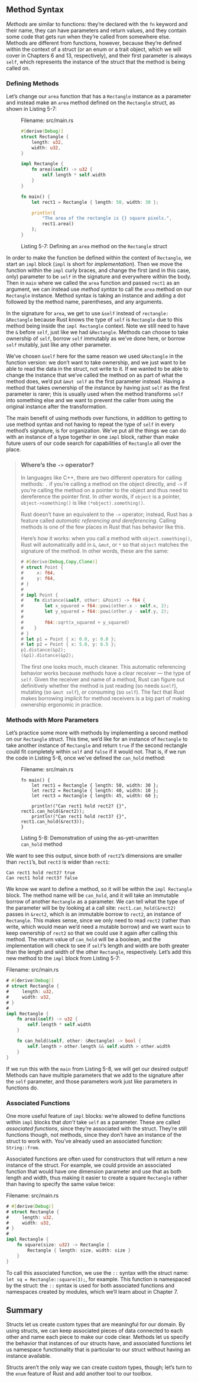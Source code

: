 ## Method Syntax

*Methods* are similar to functions: they’re declared with the `fn` keyword and
their name, they can have parameters and return values, and they contain some
code that gets run when they’re called from somewhere else. Methods are
different from functions, however, because they’re defined within the context
of a struct (or an enum or a trait object, which we will cover in Chapters 6
and 13, respectively), and their first parameter is always `self`, which
represents the instance of the struct that the method is being called on.

### Defining Methods

Let’s change our `area` function that has a `Rectangle` instance as a parameter
and instead make an `area` method defined on the `Rectangle` struct, as shown
in Listing 5-7:

<figure>
<span class="filename">Filename: src/main.rs</span>

```rust
#[derive(Debug)]
struct Rectangle {
    length: u32,
    width: u32,
}

impl Rectangle {
    fn area(&self) -> u32 {
        self.length * self.width
    }
}

fn main() {
    let rect1 = Rectangle { length: 50, width: 30 };

    println!(
        "The area of the rectangle is {} square pixels.",
        rect1.area()
    );
}
```

<figcaption>

Listing 5-7: Defining an `area` method on the `Rectangle` struct

</figcaption>
</figure>

<!-- Will add ghosting and wingdings here in libreoffice /Carol -->

In order to make the function be defined within the context of `Rectangle`, we
start an `impl` block (`impl` is short for *implementation*). Then we move the
function within the `impl` curly braces, and change the first (and in this
case, only) parameter to be `self` in the signature and everywhere within the
body. Then in `main` where we called the `area` function and passed `rect1` as
an argument, we can instead use *method syntax* to call the `area` method on
our `Rectangle` instance. Method syntax is taking an instance and adding a dot
followed by the method name, parentheses, and any arguments.

In the signature for `area`, we get to use `&self` instead of `rectangle:
&Rectangle` because Rust knows the type of `self` is `Rectangle` due to this
method being inside the `impl Rectangle` context. Note we still need to have
the `&` before `self`, just like we had `&Rectangle`. Methods can choose to
take ownership of `self`, borrow `self` immutably as we’ve done here, or borrow
`self` mutably, just like any other parameter.

We’ve chosen `&self` here for the same reason we used `&Rectangle` in the
function version: we don’t want to take ownership, and we just want to be able
to read the data in the struct, not write to it. If we wanted to be able to
change the instance that we’ve called the method on as part of what the method
does, we’d put `&mut self` as the first parameter instead. Having a method that
takes ownership of the instance by having just `self` as the first parameter is
rarer; this is usually used when the method transforms `self` into something
else and we want to prevent the caller from using the original instance after
the transformation.

The main benefit of using methods over functions, in addition to getting to use
method syntax and not having to repeat the type of `self` in every method’s
signature, is for organization. We’ve put all the things we can do with an
instance of a type together in one `impl` block, rather than make future users
of our code search for capabilities of `Rectangle` all over the place.

<!-- PROD: START BOX -->

> ### Where’s the `->` operator?
>
> In languages like C++, there are two different operators for calling methods:
> `.` if you’re calling a method on the object directly, and `->` if you’re
> calling the method on a pointer to the object and thus need to dereference the
> pointer first. In other words, if `object` is a pointer, `object->something()`
> is like `(*object).something()`.
>
> Rust doesn’t have an equivalent to the `->` operator; instead, Rust has a
> feature called *automatic referencing and dereferencing*. Calling methods is
> one of the few places in Rust that has behavior like this.
>
> Here’s how it works: when you call a method with `object.something()`, Rust
> will automatically add in `&`, `&mut`, or `*` so that `object` matches the
> signature of the method. In other words, these are the same:
>
> ```rust
> # #[derive(Debug,Copy,Clone)]
> # struct Point {
> #     x: f64,
> #     y: f64,
> # }
> #
> # impl Point {
> #    fn distance(&self, other: &Point) -> f64 {
> #        let x_squared = f64::powi(other.x - self.x, 2);
> #        let y_squared = f64::powi(other.y - self.y, 2);
> #
> #        f64::sqrt(x_squared + y_squared)
> #    }
> # }
> # let p1 = Point { x: 0.0, y: 0.0 };
> # let p2 = Point { x: 5.0, y: 6.5 };
> p1.distance(&p2);
> (&p1).distance(&p2);
> ```
>
> The first one looks much, much cleaner. This automatic referencing behavior
> works because methods have a clear receiver — the type of `self`. Given the
> receiver and name of a method, Rust can figure out definitively whether the
> method is just reading (so needs `&self`), mutating (so `&mut self`), or
> consuming (so `self`). The fact that Rust makes borrowing implicit for method
> receivers is a big part of making ownership ergonomic in practice.

<!-- PROD: END BOX -->

### Methods with More Parameters

Let’s practice some more with methods by implementing a second method on our
`Rectangle` struct. This time, we’d like for an instance of `Rectangle` to take
another instance of `Rectangle` and return `true` if the second rectangle could
fit completely within `self` and `false` if it would not. That is, if we run
the code in Listing 5-8, once we've defined the `can_hold` method:

<figure>
<span class="filename">Filename: src/main.rs</span>

```rust,ignore
fn main() {
    let rect1 = Rectangle { length: 50, width: 30 };
    let rect2 = Rectangle { length: 40, width: 10 };
    let rect3 = Rectangle { length: 45, width: 60 };

    println!("Can rect1 hold rect2? {}", rect1.can_hold(&rect2));
    println!("Can rect1 hold rect3? {}", rect1.can_hold(&rect3));
}
```

<figcaption>

Listing 5-8: Demonstration of using the as-yet-unwritten `can_hold` method

</figcaption>
</figure>

We want to see this output, since both of `rect2`’s dimensions are smaller than
`rect1`’s, but `rect3` is wider than `rect1`:

```text
Can rect1 hold rect2? true
Can rect1 hold rect3? false
```

We know we want to define a method, so it will be within the `impl Rectangle`
block. The method name will be `can_hold`, and it will take an immutable borrow
of another `Rectangle` as a parameter. We can tell what the type of the
parameter will be by looking at a call site: `rect1.can_hold(&rect2)` passes in
`&rect2`, which is an immutable borrow to `rect2`, an instance of `Rectangle`.
This makes sense, since we only need to read `rect2` (rather than write, which
would mean we’d need a mutable borrow) and we want `main` to keep ownership of
`rect2` so that we could use it again after calling this method. The return
value of `can_hold` will be a boolean, and the implementation will check to see
if `self`’s length and width are both greater than the length and width of the
other `Rectangle`, respectively. Let’s add this new method to the `impl` block
from Listing 5-7:

<span class="filename">Filename: src/main.rs</span>

```rust
# #[derive(Debug)]
# struct Rectangle {
#     length: u32,
#     width: u32,
# }
#
impl Rectangle {
    fn area(&self) -> u32 {
        self.length * self.width
    }

    fn can_hold(&self, other: &Rectangle) -> bool {
        self.length > other.length && self.width > other.width
    }
}
```

<!-- Will add ghosting here in libreoffice /Carol -->

If we run this with the `main` from Listing 5-8, we will get our desired output!
Methods can have multiple parameters that we add to the signature after the
`self` parameter, and those parameters work just like parameters in functions
do.

### Associated Functions

One more useful feature of `impl` blocks: we’re allowed to define functions
within `impl` blocks that *don’t* take `self` as a parameter. These are called
*associated functions*, since they’re associated with the struct. They’re still
functions though, not methods, since they don’t have an instance of the struct
to work with. You’ve already used an associated function: `String::from`.

Associated functions are often used for constructors that will return a new
instance of the struct. For example, we could provide an associated function
that would have one dimension parameter and use that as both length and width,
thus making it easier to create a square `Rectangle` rather than having to
specify the same value twice:

<span class="filename">Filename: src/main.rs</span>

```rust
# #[derive(Debug)]
# struct Rectangle {
#     length: u32,
#     width: u32,
# }
#
impl Rectangle {
    fn square(size: u32) -> Rectangle {
        Rectangle { length: size, width: size }
    }
}
```

To call this associated function, we use the `::` syntax with the struct name:
`let sq = Rectangle::square(3);`, for example. This function is namespaced by
the struct: the `::` syntax is used for both associated functions and
namespaces created by modules, which we’ll learn about in Chapter 7.

## Summary

Structs let us create custom types that are meaningful for our domain. By using
structs, we can keep associated pieces of data connected to each other and name
each piece to make our code clear. Methods let us specify the behavior that
instances of our structs have, and associated functions let us namespace
functionality that is particular to our struct without having an instance
available.

Structs aren’t the only way we can create custom types, though; let’s turn to
the `enum` feature of Rust and add another tool to our toolbox.
